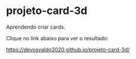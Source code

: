 # projeto-card-3d

Aprendendo criar cards.

Clique no link abaixo para ver o resultado:

https://devosvaldo2020.github.io/projeto-card-3d/
